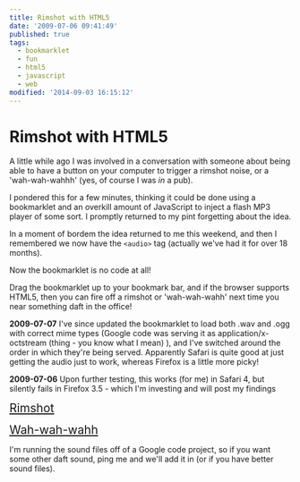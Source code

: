 ```yaml
---
title: Rimshot with HTML5
date: '2009-07-06 09:41:49'
published: true
tags:
  - bookmarklet
  - fun
  - html5
  - javascript
  - web
modified: '2014-09-03 16:15:12'
---
```

# Rimshot with HTML5

A little while ago I was involved in a conversation with someone about being able to have a button on your computer to trigger a rimshot noise, or a 'wah-wah-wahhh' (yes, of course I was <em>in</em> a pub).

I pondered this for a few minutes, thinking it could be done using a bookmarklet and an overkill amount of JavaScript to inject a flash MP3 player of some sort. I promptly returned to my pint forgetting about the idea.

<!--more-->
In a moment of bordem the idea returned to me this weekend, and then I remembered we now have the <code>&lt;audio&gt;</code> tag (actually we've had it for over 18 months).

Now the bookmarklet is no code at all!

Drag the bookmarklet up to your bookmark bar, and if the browser supports HTML5, then you can fire off a rimshot or 'wah-wah-wahh' next time you near something daft in the office!

<div class="update"><p><strong>2009-07-07</strong> I've since updated the bookmarklet to load both .wav and .ogg with correct mime types (Google code was serving it as application/x-octstream (thing - you know what I mean) ), and I've switched around the order in which they're being served.  Apparently Safari is quite good at just getting the audio just to work, whereas Firefox is a little more picky!</p>

<p><strong>2009-07-06</strong> Upon further testing, this works (for me) in Safari 4, but silently fails in Firefox 3.5 - which I'm investing and will post my findings</p></div>

<a style="font-size: 150%;" href="javascript:(function(t){var s={'rimshot':'http://rimshot-bookmarklet.googlecode.com/svn/trunk/rimshot.','loser':'http://rimshot-bookmarklet.googlecode.com/svn/trunk/loser.'};var r=document.createElement('audio');r.autoplay=true;var s1=document.createElement('source');s1.src=s[t]+'wav';var s2=document.createElement('source');s2.src=s[t]+'ogg';r.appendChild(s2);r.appendChild(s1);document.body.appendChild(r);})('rimshot');">Rimshot</a>

<a style="font-size: 150%;" href="javascript:(function(t){var s={'rimshot':'http://rimshot-bookmarklet.googlecode.com/svn/trunk/rimshot.','loser':'http://rimshot-bookmarklet.googlecode.com/svn/trunk/loser.'};var r=document.createElement('audio');r.autoplay=true;var s1=document.createElement('source');s1.src=s[t]+'wav';var s2=document.createElement('source');s2.src=s[t]+'ogg';r.appendChild(s2);r.appendChild(s1);document.body.appendChild(r);})('loser');">Wah-wah-wahh</a>

I'm running the sound files off of a Google code project, so if you want some other daft sound, ping me and we'll add it in (or if you have better sound files).
